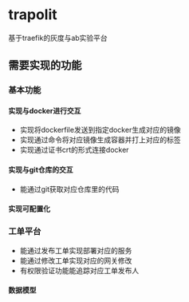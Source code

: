 # trapolit
基于traefik的灰度与ab实验平台


## 需要实现的功能
### 基本功能
#### 实现与docker进行交互
  - 实现将dockerfile发送到指定docker生成对应的镜像
  - 实现通过命令将对应镜像生成容器并打上对应的标签
  - 实现通过证书crt的形式连接docker
#### 实现与git仓库的交互
  - 能通过git获取对应仓库里的代码
#### 实现可配置化
### 工单平台
  - 能通过发布工单实现部署对应的服务
  - 能通过修改工单实现对应的网关修改
  - 有权限验证功能能追踪对应工单发布人
#### 数据模型
